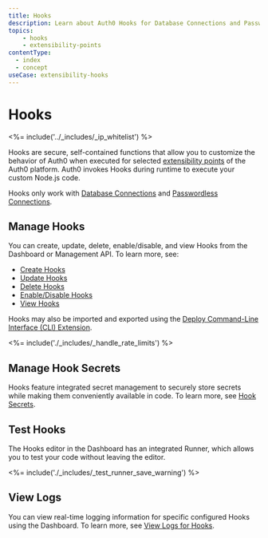 ```yaml
---
title: Hooks
description: Learn about Auth0 Hooks for Database Connections and Passwordless Connections.
topics:
    - hooks
    - extensibility-points
contentType:
  - index
  - concept
useCase: extensibility-hooks
---
```

# Hooks

<%= include('../_includes/_ip_whitelist') %>

Hooks are secure, self-contained functions that allow you to customize the behavior of Auth0 when executed for selected [extensibility points](/hooks/extensibility-points) of the Auth0 platform. Auth0 invokes Hooks during runtime to execute your custom Node.js code.

Hooks only work with [Database Connections](/connections/database) and [Passwordless Connections](/connections/passwordless).

## Manage Hooks

You can create, update, delete, enable/disable, and view Hooks from the Dashboard or Management API. To learn more, see:

- [Create Hooks](/hooks/create)
- [Update Hooks](/hooks/update)
- [Delete Hooks](/hooks/delete)
- [Enable/Disable Hooks](/hooks/enable-disable)
- [View Hooks](/hooks/view)

Hooks may also be imported and exported using the [Deploy Command-Line Interface (CLI) Extension](/extensions/deploy-cli).

<%= include('./_includes/_handle_rate_limits') %>

## Manage Hook Secrets

Hooks feature integrated secret management to securely store secrets while making them conveniently available in code. To learn more, see [Hook Secrets](/hooks/secrets).

## Test Hooks

The Hooks editor in the Dashboard has an integrated Runner, which allows you to test your code without leaving the editor.

<%= include('./_includes/_test_runner_save_warning') %>

## View Logs

You can view real-time logging information for specific configured Hooks using the Dashboard. To learn more, see [View Logs for Hooks](/hooks/view-logs).
